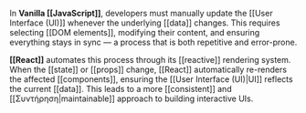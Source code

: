 In **Vanilla [[JavaScript]]**, developers must manually update the [[User Interface (UI)]] whenever the underlying [[data]] changes. This requires selecting [[DOM elements]], modifying their content, and ensuring everything stays in sync — a process that is both repetitive and error-prone.

**[[React]]** automates this process through its [[reactive]] rendering system. When the [[state]] or [[props]] change, [[React]] automatically re-renders the affected [[components]], ensuring the [[User Interface (UI)|UI]] reflects the current [[data]]. This leads to a more [[consistent]] and [[Συντήρηση|maintainable]] approach to building interactive UIs.